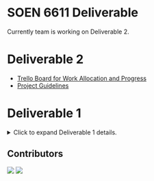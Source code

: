 # SOEN 6611 Deliverable

Currently team is working on Deliverable 2.

# Deliverable 2

- [Trello Board for Work Allocation and Progress](https://trello.com/b/TZeWS70Z/soen-6611-deliverable)
- [Project Guidelines](https://docs.google.com/document/d/19GPxcTg5ZBlKBz-Z1gVMj3in5drb9CHY-xp-6yVpT8E/edit?usp=sharing)



# Deliverable 1

<details>
  <summary>Click to expand Deliverable 1 details.</summary>
<br/>

PROBLEM 1: Using the **Goal-Question-Metric (GQM)** approach (or one of its extensions), present one goal specific to METRICSTICS and articulate 2N questions related to that goal, where N is the team size. Discuss whether any metrics help answer those questions. 

NOTES The goals must aim to be SMART. 

PROBLEM 2: Using the given description, construct a use case model for METRICSTICS. This construction must be accompanied by definitions of actors and use cases, and descriptions of use case scenarios.

# Task Allocation

Throughout the completion of Deliverable 1, every team member was entrusted with an equitable distribution of responsibilities. We divided the deliverable into modules, ensuring that each team member was tasked with the implementation of a specific section. This approach was employed to promote a balanced workload and facilitate a collaborative effort towards achieving the Deliverable's objectives by making sure that each team member has participated in implementing the Problem1, Problem2 and LaTex report.

| Student Name  | Task Allocated |
| -------- | -------- |
| Shashank Verma   | 1. Formulation of SMART Goal and GQM Questions,<br>2. Defined Actors, Use Cases and Use Case Scenarios, <br>3. LaTeX Documentation, <br>4. Conducted Team Meetings|
| revanth Velagandula   |1. Formulation of GQM Questions,<br>2. Generated Use Cases,<br>3. Ensured the metrics defined align with the GOALS,<br>4. System Research|
| Velagapudi Sri Neha   |1. Ensured the goals follow SMART Principles,<br>2. Generated Use Case Scenarios,<br>3. Facilitated team meetings<br>4. Latex Documentation|
|Manaswini Yarlagadda |1. Ensured the goals follow SMART Principles,<br>2. Generated Use Cases,<br>3. Formulation of GQM Questions,<br>4. Latex Documentation|
| Wenxue Zhao| 1. Designed Use Case diagram,<br>2. Generated Four use case definitions,<br>3. 6 alternate questions and metrics,<br>4. Facilitated the meeting|
|  Manasa Yalakala|1. Formulation of GQM Questions,<br>2. Generated Use Cases,3. Identify Metrics for the defined Goals,<br>4. Project Management|

</details>

## Contributors

[![](https://github.com/shashank6341.png?size=50)](https://github.com/shashank6341)
[![](https://github.com/ballista01.png?size=50)](https://github.com/ballista01)
